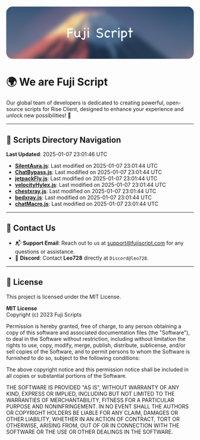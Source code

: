 ![Banner](.github/b.webp)

# 🌍 **We are Fuji Script**

Our global team of developers is dedicated to creating powerful, open-source scripts for Rise Client, designed to enhance your experience and unlock new possibilities! 🌟

---
<!-- SCRIPTS_NAVIGATION_START -->
## 📂 **Scripts Directory Navigation**

**Last Updated**: 2025-01-07 23:01:46 UTC

- **[SilentAura.js](scripts/SilentAura.js)**: Last modified on 2025-01-07 23:01:44 UTC
- **[ChatBypass.js](scripts/ChatBypass.js)**: Last modified on 2025-01-07 23:01:44 UTC
- **[jetpackFly.js](scripts/jetpackFly.js)**: Last modified on 2025-01-07 23:01:44 UTC
- **[velocityHylex.js](scripts/velocityHylex.js)**: Last modified on 2025-01-07 23:01:44 UTC
- **[chestxray.js](scripts/chestxray.js)**: Last modified on 2025-01-07 23:01:44 UTC
- **[bedxray.js](scripts/bedxray.js)**: Last modified on 2025-01-07 23:01:44 UTC
- **[chatMacro.js](scripts/chatMacro.js)**: Last modified on 2025-01-07 23:01:44 UTC

<!-- SCRIPTS_NAVIGATION_END -->

---

## 💬 **Contact Us**  
- 📬 **Support Email**: Reach out to us at [support@fujiscript.com](mailto:support@fujiscript.com) for any questions or assistance.  
- 💬 **Discord**: Contact **Leo728** directly at `Discord@leo728`.

---

## 📜 **License**

This project is licensed under the MIT License.  

**MIT License**  
Copyright (c) 2023 Fuji Scripts  

Permission is hereby granted, free of charge, to any person obtaining a copy of this software and associated documentation files (the "Software"), to deal in the Software without restriction, including without limitation the rights to use, copy, modify, merge, publish, distribute, sublicense, and/or sell copies of the Software, and to permit persons to whom the Software is furnished to do so, subject to the following conditions:  

The above copyright notice and this permission notice shall be included in all copies or substantial portions of the Software.  

THE SOFTWARE IS PROVIDED "AS IS", WITHOUT WARRANTY OF ANY KIND, EXPRESS OR IMPLIED, INCLUDING BUT NOT LIMITED TO THE WARRANTIES OF MERCHANTABILITY, FITNESS FOR A PARTICULAR PURPOSE AND NONINFRINGEMENT. IN NO EVENT SHALL THE AUTHORS OR COPYRIGHT HOLDERS BE LIABLE FOR ANY CLAIM, DAMAGES OR OTHER LIABILITY, WHETHER IN AN ACTION OF CONTRACT, TORT OR OTHERWISE, ARISING FROM, OUT OF OR IN CONNECTION WITH THE SOFTWARE OR THE USE OR OTHER DEALINGS IN THE SOFTWARE.  
